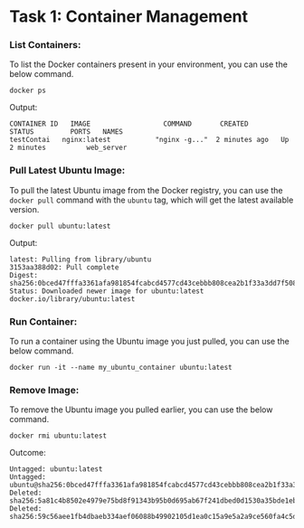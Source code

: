 # Task 1: Container Management

### List Containers:
To list the Docker containers present in your environment, you can use the below command.

```
docker ps
```

Output:
```
CONTAINER ID   IMAGE                  COMMAND       CREATED         STATUS         PORTS   NAMES
testContai   nginx:latest           "nginx -g..."  2 minutes ago   Up 2 minutes          web_server
```

### Pull Latest Ubuntu Image:
To pull the latest Ubuntu image from the Docker registry, you can use the `docker pull` command with the `ubuntu` tag, which will get the latest available version.

```
docker pull ubuntu:latest
```

Output:
```
latest: Pulling from library/ubuntu 
3153aa388d02: Pull complete
Digest: sha256:0bced47fffa3361afa981854fcabcd4577cd43cebbb808cea2b1f33a3dd7f508
Status: Downloaded newer image for ubuntu:latest
docker.io/library/ubuntu:latest
```

### Run Container:
To run a container using the Ubuntu image you just pulled, you can use the below command.

```
docker run -it --name my_ubuntu_container ubuntu:latest 
```

### Remove Image:
To remove the Ubuntu image you pulled earlier, you can use the below command.

```
docker rmi ubuntu:latest
```

Outcome:
```
Untagged: ubuntu:latest
Untagged: ubuntu@sha256:0bced47fffa3361afa981854fcabcd4577cd43cebbb808cea2b1f33a3dd7f508
Deleted: sha256:5a81c4b8502e4979e75bd8f91343b95b0d695ab67f241dbed0d1530a35bde1eb
Deleted: sha256:59c56aee1fb4dbaeb334aef06088b49902105d1ea0c15a9e5a2a9ce560fa4c5d
```
